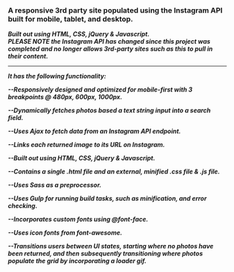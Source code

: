 <b><h3>A responsive 3rd party site populated using the Instagram API built for mobile, tablet, and desktop.</h3> <i>Built out using HTML, CSS, jQuery & Javascript.</i></b><br>
<b><i>PLEASE NOTE the Instagram API has changed since this project was completed and no longer allows 3rd-party sites such as this to pull in their content.<i><b>
<hr>
<b>It has the following functionality:</b><br>

 --Responsively designed and optimized for mobile-first with 3 breakpoints @ 480px, 600px, 1000px.<br>

--Dynamically fetches photos based a text string input into a search field.<br>

--Uses Ajax to fetch data from an Instagram API endpoint.<br>

--Links each returned image to its URL on Instagram.<br>

--Built out using HTML, CSS, jQuery & Javascript.<br>

--Contains a single .html file and an external, minified .css file & .js file.<br>

--Uses Sass as a preprocessor.<br>

--Uses Gulp for running build tasks, such as minification, and error checking.<br>

--Incorporates custom fonts using @font-face.<br>

--Uses icon fonts from font-awesome.<br>

--Transitions users between UI states, starting where no photos have been returned, and then subsequently transitioning where photos populate the grid by incorporating a loader gif. <br>
